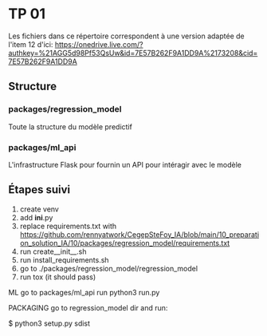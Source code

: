 # TP 01

Les fichiers dans ce répertoire correspondent à une version adaptée de l'item 12 d'ici:
https://onedrive.live.com/?authkey=%21AGG5d98Pf53QsUw&id=7E57B262F9A1DD9A%2173208&cid=7E57B262F9A1DD9A

## Structure

### packages/regression_model
Toute la structure du modèle predictif

### packages/ml_api
L'infrastructure Flask pour fournin un API pour intéragir avec le modèle

## Étapes suivi

1) create venv
2) add __ini__.py
3) replace requirements.txt with https://github.com/rennyatwork/CegepSteFoy_IA/blob/main/10_preparation_solution_IA/10/packages/regression_model/requirements.txt
4) run create__init__.sh
5) run install_requirements.sh
6) go to ./packages/regression_model/regression_model
7) run tox (it should pass)

ML 
go to packages/ml_api
run 
python3 run.py


PACKAGING
go to regression_model dir and run:

$ python3 setup.py sdist
